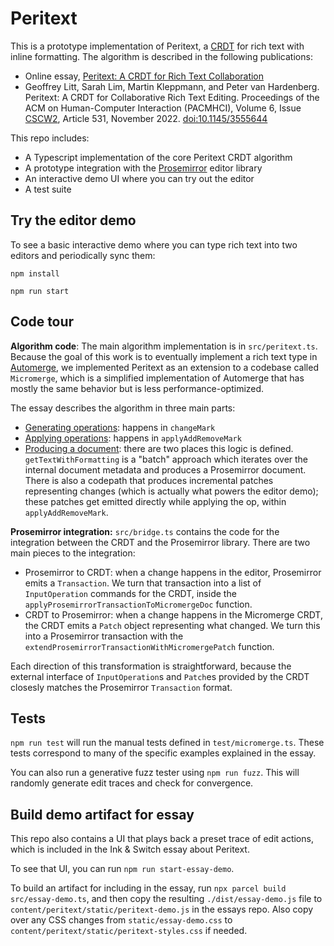 # Peritext

This is a prototype implementation of Peritext, a [CRDT](https://crdt.tech/) for rich text with inline formatting. The algorithm is described in the following publications:

-   Online essay, [Peritext: A CRDT for Rich Text Collaboration](https://www.inkandswitch.com/peritext/)
-   Geoffrey Litt, Sarah Lim, Martin Kleppmann, and Peter van Hardenberg. Peritext: A CRDT for Collaborative Rich Text Editing. Proceedings of the ACM on Human-Computer Interaction (PACMHCI), Volume 6, Issue [CSCW2](https://cscw.acm.org/2022/), Article 531, November 2022. [doi:10.1145/3555644](https://doi.org/10.1145/3555644)

This repo includes:

-   A Typescript implementation of the core Peritext CRDT algorithm
-   A prototype integration with the [Prosemirror](http://prosemirror.net/) editor library
-   An interactive demo UI where you can try out the editor
-   A test suite

## Try the editor demo

To see a basic interactive demo where you can type rich text into two editors and periodically sync them:

`npm install`

`npm run start`

## Code tour

**Algorithm code**: The main algorithm implementation is in `src/peritext.ts`. Because the goal of this work is to eventually implement a rich text type in [Automerge](https://github.com/automerge/automerge), we implemented Peritext as an extension to a codebase called `Micromerge`, which is a simplified implementation of Automerge that has mostly the same behavior but is less performance-optimized.

The essay describes the algorithm in three main parts:

-   [Generating operations](https://www.inkandswitch.com/peritext/#generating-inline-formatting-operations): happens in `changeMark`
-   [Applying operations](https://www.inkandswitch.com/peritext/#applying-operations): happens in `applyAddRemoveMark`
-   [Producing a document](https://www.inkandswitch.com/peritext/#producing-a-final-document): there are two places this logic is defined. `getTextWithFormatting` is a "batch" approach which iterates over the internal document metadata and produces a Prosemirror document. There is also a codepath that produces incremental patches representing changes (which is actually what powers the editor demo); these patches get emitted directly while applying the op, within `applyAddRemoveMark`.

**Prosemirror integration:** `src/bridge.ts` contains the code for the integration between the CRDT and the Prosemirror library. There are two main pieces to the integration:

-   Prosemirror to CRDT: when a change happens in the editor, Prosemirror emits a `Transaction`. We turn that transaction into a list of `InputOperation` commands for the CRDT, inside the `applyProsemirrorTransactionToMicromergeDoc` function.
-   CRDT to Prosemirror: when a change happens in the Micromerge CRDT, the CRDT emits a `Patch` object representing what changed. We turn this into a Prosemirror transaction with the `extendProsemirrorTransactionWithMicromergePatch` function.

Each direction of this transformation is straightforward, because the external interface of `InputOperation`s and `Patch`es provided by the CRDT closesly matches the Prosemirror `Transaction` format.

## Tests

`npm run test` will run the manual tests defined in `test/micromerge.ts`. These tests correspond to many of the specific examples explained in the essay.

You can also run a generative fuzz tester using `npm run fuzz`. This will randomly generate edit traces and check for convergence.

## Build demo artifact for essay

This repo also contains a UI that plays back a preset trace of edit actions, which is included in the Ink & Switch essay about Peritext.

To see that UI, you can run `npm run start-essay-demo`.

To build an artifact for including in the essay, run `npx parcel build src/essay-demo.ts`, and then copy the resulting `./dist/essay-demo.js` file to `content/peritext/static/peritext-demo.js` in the essays repo. Also copy over any CSS changes from `static/essay-demo.css` to `content/peritext/static/peritext-styles.css` if needed.
